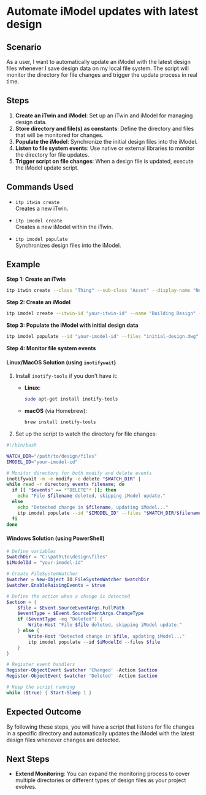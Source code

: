 # Automate iModel updates with latest design

## Scenario

As a user, I want to automatically update an iModel with the latest design files whenever I save design data on my local file system. The script will monitor the directory for file changes and trigger the update process in real time.

## Steps

1. **Create an iTwin and iModel**: Set up an iTwin and iModel for managing design data.
2. **Store directory and file(s) as constants**: Define the directory and files that will be monitored for changes.
3. **Populate the iModel**: Synchronize the initial design files into the iModel.
4. **Listen to file system events**: Use native or external libraries to monitor the directory for file updates.
5. **Trigger script on file changes**: When a design file is updated, execute the iModel update script.

## Commands Used

- `itp itwin create`  
  Creates a new iTwin.

- `itp imodel create`  
  Creates a new iModel within the iTwin.

- `itp imodel populate`  
  Synchronizes design files into the iModel.

## Example

**Step 1: Create an iTwin**
```bash
itp itwin create --class "Thing" --sub-class "Asset" --display-name "New Infrastructure Project" 
```

**Step 2: Create an iModel**
```bash
itp imodel create --itwin-id "your-itwin-id" --name "Building Design" --description "iModel for design updates"
```

**Step 3: Populate the iModel with initial design data**
```bash
itp imodel populate --id "your-imodel-id" --files "initial-design.dwg" --connector-types "DWG"
```

**Step 4: Monitor file system events**

#### Linux/MacOS Solution (using `inotifywait`)

1. Install `inotify-tools` if you don't have it:

   - **Linux**:
     ```bash
     sudo apt-get install inotify-tools
     ```

   - **macOS** (via Homebrew):
     ```bash
     brew install inotify-tools
     ```

2. Set up the script to watch the directory for file changes:

```bash
#!/bin/bash

WATCH_DIR="/path/to/design/files"
IMODEL_ID="your-imodel-id"

# Monitor directory for both modify and delete events
inotifywait -m -e modify -e delete "$WATCH_DIR" |
while read -r directory events filename; do
  if [[ "$events" == *"DELETE"* ]]; then
    echo "File $filename deleted, skipping iModel update."
  else
    echo "Detected change in $filename, updating iModel..."
    itp imodel populate --id "$IMODEL_ID" --files "$WATCH_DIR/$filename"
  fi
done
```

#### Windows Solution (using PowerShell)

```powershell
# Define variables
$watchDir = "C:\path\to\design\files"
$iModelId = "your-imodel-id"

# Create FileSystemWatcher
$watcher = New-Object IO.FileSystemWatcher $watchDir
$watcher.EnableRaisingEvents = $true

# Define the action when a change is detected
$action = {
    $file = $Event.SourceEventArgs.FullPath
    $eventType = $Event.SourceEventArgs.ChangeType
    if ($eventType -eq "Deleted") {
        Write-Host "File $file deleted, skipping iModel update."
    } else {
        Write-Host "Detected change in $file, updating iModel..."
        itp imodel populate --id $iModelId --files $file
    }
}

# Register event handlers
Register-ObjectEvent $watcher 'Changed' -Action $action
Register-ObjectEvent $watcher 'Deleted' -Action $action

# Keep the script running
while ($true) { Start-Sleep 1 }
```

## Expected Outcome

By following these steps, you will have a script that listens for file changes in a specific directory and automatically updates the iModel with the latest design files whenever changes are detected.

## Next Steps

- **Extend Monitoring**: You can expand the monitoring process to cover multiple directories or different types of design files as your project evolves.
